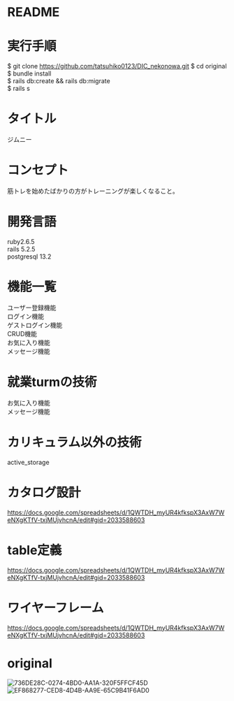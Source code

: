# README


# 実行手順
$ git clone https://github.com/tatsuhiko0123/DIC_nekonowa.git 
$ cd original  
$ bundle install  
$ rails db:create && rails db:migrate  
$ rails s  

# タイトル
ジムニー

 
# コンセプト
 
筋トレを始めたばかりの方がトレーニングが楽しくなること。
 
# 開発言語
 
ruby2.6.5  
rails 5.2.5  
postgresql 13.2  
 
# 機能一覧

ユーザー登録機能  
ログイン機能  
ゲストログイン機能  
CRUD機能  
お気に入り機能  
メッセージ機能  
 
# 就業turmの技術
 
お気に入り機能  
メッセージ機能  

# カリキュラム以外の技術
 
active_storage
 
# カタログ設計
 
https://docs.google.com/spreadsheets/d/1QWTDH_myUR4kfkspX3AxW7WeNXgKTfV-txjMUjvhcnA/edit#gid=2033588603
 
# table定義

https://docs.google.com/spreadsheets/d/1QWTDH_myUR4kfkspX3AxW7WeNXgKTfV-txjMUjvhcnA/edit#gid=2033588603
 

 
# ワイヤーフレーム
https://docs.google.com/spreadsheets/d/1QWTDH_myUR4kfkspX3AxW7WeNXgKTfV-txjMUjvhcnA/edit#gid=2033588603

# original
![736DE28C-0274-4BD0-AA1A-320F5FFCF45D](https://user-images.githubusercontent.com/77220182/129530545-b8a8fb38-ee4b-40ad-ba59-fac05bc6277b.jpeg)
![EF868277-CED8-4D4B-AA9E-65C9B41F6AD0](https://user-images.githubusercontent.com/77220182/129530554-d364b6ca-5018-4c57-8ffb-c5e4f4fa44a8.jpeg)
